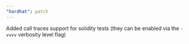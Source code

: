 ```yaml
---
"hardhat": patch
---
```


Added call traces support for solidity tests (they can be enabled via the `-vvvv` verbosity level flag)

